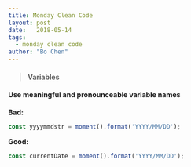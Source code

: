 ```yaml
---
title: Monday Clean Code
layout: post
date:   2018-05-14
tags: 
  - monday clean code
author: "Bo Chen"
---
```

> #### Variables
#### Use meaningful and pronounceable variable names

**Bad:**
```javascript
const yyyymmdstr = moment().format('YYYY/MM/DD');
```

**Good:**
```javascript
const currentDate = moment().format('YYYY/MM/DD');
```